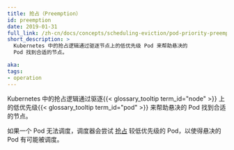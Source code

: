 ```yaml
---
title: 抢占（Preemption）
id: preemption
date: 2019-01-31
full_link: /zh-cn/docs/concepts/scheduling-eviction/pod-priority-preemption/#preemption
short_description: >
  Kubernetes 中的抢占逻辑通过驱逐节点上的低优先级 Pod 来帮助悬决的
  Pod 找到合适的节点。

aka:
tags:
- operation
---
```


Kubernetes 中的抢占逻辑通过驱逐{{< glossary_tooltip term_id="node" >}}
上的低优先级{{< glossary_tooltip term_id="pod" >}}
来帮助悬决的 Pod 找到合适的节点。


如果一个 Pod 无法调度，调度器会尝试
[抢占](/zh-cn/docs/concepts/scheduling-eviction/pod-priority-preemption/#preemption)
较低优先级的 Pod，以使得悬决的 Pod 有可能被调度。

